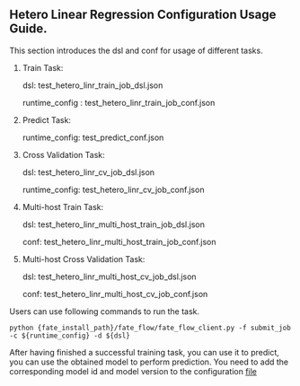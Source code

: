 ## Hetero Linear Regression Configuration Usage Guide.

This section introduces the dsl and conf for usage of different tasks.

1. Train Task:

    dsl: test_hetero_linr_train_job_dsl.json

    runtime_config : test_hetero_linr_train_job_conf.json

2. Predict Task:

    runtime_config: test_predict_conf.json

3. Cross Validation Task:

    dsl: test_hetero_linr_cv_job_dsl.json

    runtime_config: test_hetero_linr_cv_job_conf.json

4. Multi-host Train Task:

    dsl: test_hetero_linr_multi_host_train_job_dsl.json

    conf: test_hetero_linr_multi_host_train_job_conf.json

5. Multi-host Cross Validation Task:

    dsl: test_hetero_linr_multi_host_cv_job_dsl.json

    conf: test_hetero_linr_multi_host_cv_job_conf.json


Users can use following commands to run the task.

    python {fate_install_path}/fate_flow/fate_flow_client.py -f submit_job -c ${runtime_config} -d ${dsl}

After having finished a successful training task, you can use it to predict, you can use the obtained model to perform prediction. You need to add the corresponding model id and model version to the configuration [file](./test_predict_conf.json)